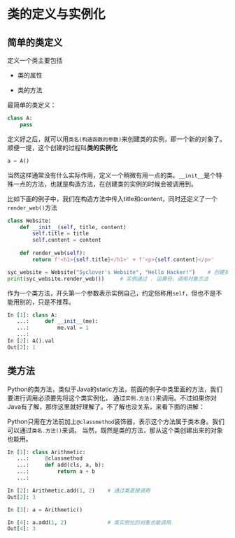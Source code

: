 # 类的定义与实例化

## 简单的类定义

定义一个类主要包括

* 类的属性

* 类的方法


最简单的类定义：
```python
class A:
    pass
```

定义好之后，就可以用`类名(构造函数的参数)`来创建类的实例，即一个新的对象了。顺便一提，这个创建的过程叫**类的实例化**

```python
a = A()
```



当然这样通常没有什么实际作用，定义一个稍微有用一点的类。`__init__`是个特殊一点的方法，也就是构造方法，在创建类的实例的时候会被调用到。

比如下面的例子中，我们在构造方法中传入title和content，同时还定义了一个`render_web()`方法

```python
class Website:
    def __init__(self, title, content)
        self.title = title
        self.content = content
    
    def render_web(self):
        return f'<h1>{self.title}</h1>' + f'<p>{self.content}</p>'

syc_website = Website("Syclover's Website", "Hello Hacker!")    # 创建类的一个实例，这个实例有它自己title和content字段
print(syc_website.render_web())     # 实例通过 . 运算符，调用对象方法
```


作为一个类方法，开头第一个参数表示实例自己，约定俗称用`self`，但也不是不能用别的，只是不推荐。
```python
In [1]: class A:
   ...:     def __init__(me):
   ...:         me.val = 1
   ...:
In [2]: A().val
Out[2]: 1
```



## 类方法

Python的类方法，类似于Java的static方法，前面的例子中类里面的方法，我们要进行调用必须要先将这个类实例化，
通过`实例.方法()`来调用。不过如果你对Java有了解，那你这里就好理解了。不了解也没关系，来看下面的讲解：

Python只需在方法前加上`@classmethod`装饰器，表示这个方法属于类本身。我们可以通过`类名.方法()`来调。
当然，既然是类的方法，那从这个类创建出来的对象也能用。

```python
In [1]: class Arithmetic:
   ...:     @classmethod
   ...:     def add(cls, a, b):
   ...:         return a + b
   ...:

In [2]: Arithmetic.add(1, 2)    # 通过类直接调用
Out[2]: 3

In [3]: a = Arithmetic()

In [4]: a.add(1, 2)             # 类实例化的对象也能调用
Out[4]: 3
```